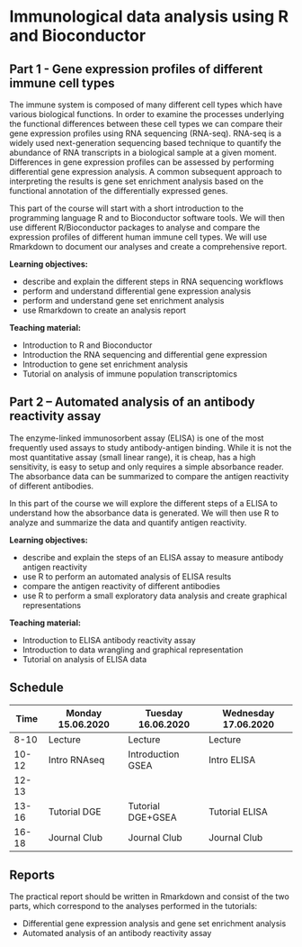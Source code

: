  # Immunological data analysis using R and Bioconductor
 
 ## Part 1 - Gene expression profiles of different immune cell types
 
 The immune system is composed of many different cell types which have various biological functions. In order to examine the processes underlying the functional differences between these cell types we can compare their gene expression profiles using RNA sequencing (RNA-seq). RNA-seq is a widely used next-generation sequencing based technique to quantify the abundance of RNA transcripts in a biological sample at a given moment. Differences in gene expression profiles can be assessed by performing differential gene expression analysis. A common subsequent approach to interpreting the results is gene set enrichment analysis based on the functional annotation of the differentially expressed genes.

This part of the course will start with a short introduction to the programming language R and to Bioconductor software tools. We will then use different R/Bioconductor packages to analyse and compare the expression profiles of different human immune cell types. We will use Rmarkdown to document our analyses and create a comprehensive report.

**Learning objectives:**

- describe and explain the different steps in RNA sequencing workflows
- perform and understand differential gene expression analysis
- perform and understand gene set enrichment analysis
- use Rmarkdown to create an analysis report

**Teaching material:**

- Introduction to R and Bioconductor 
- Introduction the RNA sequencing and differential gene expression
- Introduction to gene set enrichment analysis
- Tutorial on analysis of immune population transcriptomics

## Part 2 – Automated analysis of an antibody reactivity assay

The enzyme-linked immunosorbent assay (ELISA) is one of the most frequently used assays to study antibody-antigen binding. While it is not the most quantitative assay (small linear range), it is cheap, has a high sensitivity, is easy to setup and only requires a simple absorbance reader. The absorbance data can be summarized to compare the antigen reactivity of different antibodies.

In this part of the course we will explore the different steps of a ELISA to understand how the absorbance data is generated. We will then use R to analyze and summarize the data and quantify antigen reactivity.

**Learning objectives:**

- describe and explain the steps of an ELISA assay to measure antibody antigen reactivity
- use R to perform an automated analysis of ELISA results
- compare the antigen reactivity of different antibodies
- use R to perform a small exploratory data analysis and create graphical representations

**Teaching material:**

- Introduction to ELISA antibody reactivity assay
- Introduction to data wrangling and graphical representation
- Tutorial on analysis of ELISA data


## Schedule

| Time  | Monday 15.06.2020 | Tuesday 16.06.2020 | Wednesday 17.06.2020 |
| ----- | ----------------- | ------------------ | -------------------- |
| 8-10  | Lecture           | Lecture            | Lecture              |
| 10-12 | Intro RNAseq      | Introduction GSEA  | Intro ELISA          |
| 12-13 |                   |                    |                      |
| 13-16 | Tutorial DGE      | Tutorial DGE+GSEA  |  Tutorial ELISA      |
| 16-18 | Journal Club      | Journal Club       |  Journal Club        |

## Reports

The practical report should be written in Rmarkdown and consist of the two parts, which correspond to the analyses performed in the tutorials:

- Differential gene expression analysis and gene set enrichment analysis
- Automated analysis of an antibody reactivity assay
